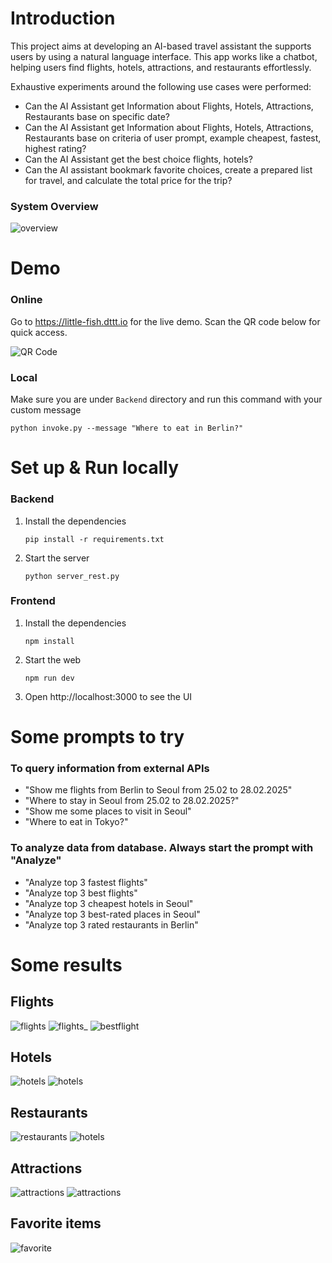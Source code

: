 # Introduction
This project aims at developing an AI-based travel assistant the supports users by using a natural language interface. This app works like a chatbot, helping users find flights, hotels, attractions, and restaurants effortlessly.

Exhaustive experiments around the following use cases were performed:
- Can the AI Assistant get Information about Flights, Hotels, Attractions, Restaurants base on specific date?
- Can the AI Assistant get Information about Flights, Hotels, Attractions, Restaurants base on criteria of user prompt, example cheapest, fastest, highest rating?
- Can the AI Assistant get the best choice flights, hotels?
- Can the AI assistant bookmark favorite choices, create a prepared list for travel, and calculate the total price for the trip?

### System Overview
![overview](images_results/overview.png)

# Demo
### Online
Go to https://little-fish.dttt.io for the live demo.
Scan the QR code below for quick access.

![QR Code](images_results/qrcode.png)


### Local
Make sure you are under `Backend` directory and run this command with your custom message
```
python invoke.py --message "Where to eat in Berlin?"
```

# Set up & Run locally
### Backend
1. Install the dependencies
    ```
    pip install -r requirements.txt
    ```
2. Start the server
    ```
    python server_rest.py
    ```
### Frontend
1. Install the dependencies
    ```
    npm install
    ```
2. Start the web
    ```
    npm run dev
    ```
3. Open http://localhost:3000 to see the UI

# Some prompts to try
### To query information from external APIs
- "Show me flights from Berlin to Seoul from 25.02 to 28.02.2025"
- "Where to stay in Seoul from 25.02 to 28.02.2025?"
- "Show me some places to visit in Seoul"
- "Where to eat in Tokyo?"
### To analyze data from database. Always start the prompt with "Analyze"
- "Analyze top 3 fastest flights"
- "Analyze top 3 best flights"
- "Analyze top 3 cheapest hotels in Seoul"
- "Analyze top 3 best-rated places in Seoul"
- "Analyze top 3 rated restaurants in Berlin"

# Some results
## Flights

![flights](images_results/flights.png)
![flights_](images_results/flights_analyze.png)
![bestflight](images_results/best_flight.png)

## Hotels

![hotels](images_results/hotels.png)
![hotels](images_results/hotels_analyze.png)

## Restaurants

![restaurants](images_results/restaurants.png)
![hotels](images_results/restaurants_analyze.png)

## Attractions

![attractions](images_results/attractions.png)
![attractions](images_results/attractions_analyze.png)

## Favorite items

![favorite](images_results/favorite_items.png)

